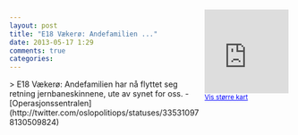 ```yaml
---
layout: post
title: "E18 Vækerø: Andefamilien ..."
date: 2013-05-17 1:29
comments: true
categories: 
---
```

<div style="float:right; margin:5px; position:relative;top:-130px;"><iframe width="150" height="150" frameborder="0" scrolling="no" marginheight="0" marginwidth="0" src="http://maps.google.com/maps?q=E18,+Oslo&hl=no&t=m&z=14&output=embed&iwloc=&"></iframe><br/><small><a href="http://maps.google.com/maps?q=E18,+Oslo&hl=no&t=m&z=14&source=embed&iwloc=A" style="color:#0000FF;text-align:left" target="_new">Vis st&oslash;rre kart</a></small></div>
> E18 Vækerø: Andefamilien har nå flyttet seg retning jernbaneskinnene, ute av synet for oss.
- [Operasjonssentralen](http://twitter.com/oslopolitiops/statuses/335310978130509824)
